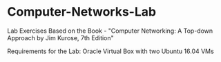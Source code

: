 # Computer-Networks-Lab
Lab Exercises Based on the Book - "Computer Networking: A Top-down Approach by Jim Kurose, 7th Edition"

Requirements for the Lab: Oracle Virtual Box with two Ubuntu 16.04 VMs
